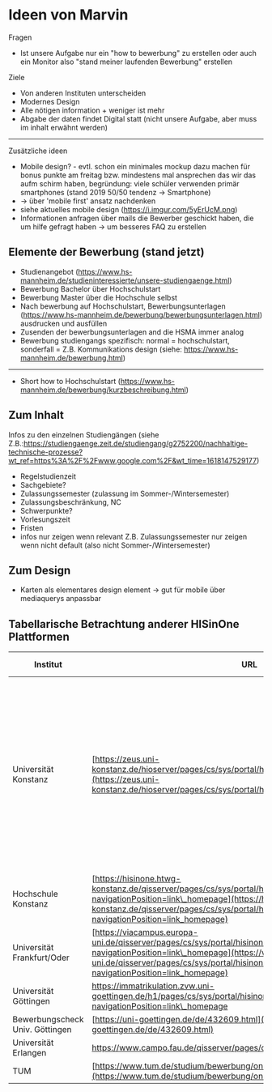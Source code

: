 # Ideen von Marvin
Fragen
- Ist unsere Aufgabe nur ein "how to bewerbung" zu erstellen oder auch ein Monitor also "stand meiner laufenden Bewerbung" erstellen

Ziele
- Von anderen Instituten unterscheiden
- Modernes Design
- Alle nötigen information + weniger ist mehr
- Abgabe der daten findet Digital statt (nicht unsere Aufgabe, aber muss im inhalt erwähnt werden)

---

Zusätzliche ideen
- Mobile design? - evtl. schon ein minimales mockup dazu machen für bonus punkte am freitag bzw. mindestens mal ansprechen das wir das aufm schirm haben, begründung: viele schüler verwenden primär smartphones (stand 2019 50/50 tendenz -> Smartphone)
- -> über 'mobile first' ansatz nachdenken
- siehe aktuelles mobile design (https://i.imgur.com/5yErUcM.png)
- Informationen anfragen über mails die Bewerber geschickt haben, die um hilfe gefragt haben -> um besseres FAQ zu erstellen

## Elemente der Bewerbung (stand jetzt)
- Studienangebot (https://www.hs-mannheim.de/studieninteressierte/unsere-studiengaenge.html)
- Bewerbung Bachelor über Hochschulstart
- Bewerbung Master über die Hochschule selbst
- Nach bewerbung auf Hochschulstart, Bewerbungsunterlagen (https://www.hs-mannheim.de/bewerbung/bewerbungsunterlagen.html) ausdrucken und ausfüllen
- Zusenden der bewerbungsunterlagen and die HSMA immer analog
- Bewerbung studiengangs spezifisch: normal = hochschulstart, sonderfall = Z.B. Kommunikations design (siehe: https://www.hs-mannheim.de/bewerbung.html)

---

- Short how to Hochschulstart (https://www.hs-mannheim.de/bewerbung/kurzbeschreibung.html)

## Zum Inhalt
Infos zu den einzelnen Studiengängen (siehe Z.B.:https://studiengaenge.zeit.de/studiengang/g2752200/nachhaltige-technische-prozesse?wt_ref=https%3A%2F%2Fwww.google.com%2F&wt_time=1618147529177)
- Regelstudienzeit
- Sachgebiete?
- Zulassungssemester (zulassung im Sommer-/Wintersemester)
- Zulassungsbeschränkung, NC
- Schwerpunkte?
- Vorlesungszeit
- Fristen
- infos nur zeigen wenn relevant Z.B. Zulassungssemester nur zeigen wenn nicht default (also nicht Sommer-/Wintersemester)

## Zum Design
- Karten als elementares design element -> gut für mobile über mediaquerys anpassbar

## Tabellarische Betrachtung anderer HISinOne Plattformen

| Institut                        | URL                                                                                                                                                                                                                                                   | Pro Content                                                                                                                                                                                                | Contra Content                                                                                                                                        | Pro Design                                                                                                                                 | Contra Design                                                                                                                  |
| ------------------------------- | ----------------------------------------------------------------------------------------------------------------------------------------------------------------------------------------------------------------------------------------------------- | ---------------------------------------------------------------------------------------------------------------------------------------------------------------------------------------------------------- | ----------------------------------------------------------------------------------------------------------------------------------------------------- | ------------------------------------------------------------------------------------------------------------------------------------------ | ------------------------------------------------------------------------------------------------------------------------------ |
| Universität Konstanz            | [https://zeus.uni-konstanz.de/hioserver/pages/cs/sys/portal/hisinoneStartPage.faces](https://zeus.uni-konstanz.de/hioserver/pages/cs/sys/portal/hisinoneStartPage.faces)                                                                              | • Bewerbungen Kategorisiert (Bachelor, Master, Dual…)<br>• Einzelne Schritte als dropdown<br>• Link zur anmeldung bei dem portal<br>• Relativ idioten sicher<br>• hinweiß auf FAQ, besswer wäre verlinkung | • Sinnlose sätze wie "wir freuen uns sehr über ihr Interesse...", nehmen platz ein<br>• Schritte müssen vl. nicht als dropdown sein, weil genug platz | • Dropdown beim hover auf "Bewerbungung" (vl nicht unser aufgaben bereich)<br>• Infos gut gekapselt<br>• Design mit karten gefällt mir gut | • Bild nimmt viel platz weg & vermittelt keine Information<br>• Stellenweise zu verspielt (siehe nutzug der farben auf karten) |
| Hochschule Konstanz             | [https://hisinone.htwg-konstanz.de/qisserver/pages/cs/sys/portal/hisinoneStartPage.faces?navigationPosition=link\_homepage](https://hisinone.htwg-konstanz.de/qisserver/pages/cs/sys/portal/hisinoneStartPage.faces?navigationPosition=link_homepage) |                                                                                                                                                                                                            |                                                                                                                                                       |                                                                                                                                            |                                                                                                                                |
| Universität Frankfurt/Oder      | [https://viacampus.europa-uni.de/qisserver/pages/cs/sys/portal/hisinoneStartPage.faces?navigationPosition=link\_homepage](https://viacampus.europa-uni.de/qisserver/pages/cs/sys/portal/hisinoneStartPage.faces?navigationPosition=link_homepage)     |                                                                                                                                                                                                            |                                                                                                                                                       |                                                                                                                                            |                                                                                                                                |
| Universität Göttingen           | https://immatrikulation.zvw.uni-goettingen.de/h1/pages/cs/sys/portal/hisinoneStartPage.faces?navigationPosition=link\_homepage                                                                                                                        |                                                                                                                                                                                                            |                                                                                                                                                       |                                                                                                                                            |                                                                                                                                |
| Bewerbungscheck Univ. Göttingen | [https://uni-goettingen.de/de/432609.html](https://uni-goettingen.de/de/432609.html)                                                                                                                                                                  |                                                                                                                                                                                                            |                                                                                                                                                       |                                                                                                                                            |                                                                                                                                |
| Universität Erlangen            | https://www.campo.fau.de/qisserver/pages/cs/sys/portal/hisinoneStartPage.faces                                                                                                                                                                        |                                                                                                                                                                                                            |                                                                                                                                                       |                                                                                                                                            |                                                                                                                                |
| TUM                             | [https://www.tum.de/studium/bewerbung/onlinebewerbung/](https://www.tum.de/studium/bewerbung/onlinebewerbung/)                                                                                                                                        |                                                                                                                                                                                                            |                                                                                                                                                       |                                                                                                                                            |                                                                                                                                |